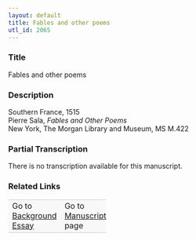 ```yaml
---  
layout: default  
title: Fables and other poems  
utl_id: 2065
---
```


### Title

Fables and other poems


### Description

<p>Southern France, 1515<br />
Pierre Sala, <em>Fables and Other Poems</em><br />
New York, The Morgan Library and Museum, MS M.422</p>



### Partial Transcription

<p>There is no transcription available for this manuscript.</p>



### Related Links

<table border="0.5" cellpadding="1" cellspacing="1" style="width: 200px; background-color:#F8F8F8;">
    <tbody style="border-color:#ccc">
        <tr style="border-color:#ccc">
            <td>Go to <a href="https://french.newberry.t-pen.org/essay/2065" target="_blank">Background Essay</a></td>
            <td>Go to <a href="https://french.newberry.t-pen.org/www/record.html?id=2065" target="_blank">Manuscript</a> page</td>
        </tr>
    </tbody>
</table>
